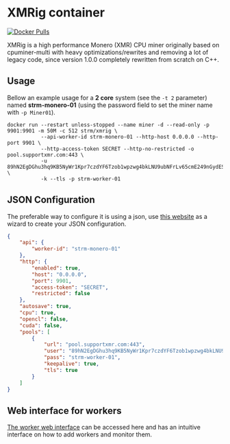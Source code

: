 # XMRig container

[![Docker Pulls](https://img.shields.io/docker/pulls/strm/xmrig.svg?style=plastic)](https://hub.docker.com/r/strm/xmrig/)

XMRig is a high performance Monero (XMR) CPU miner originally based on
cpuminer-multi with heavy optimizations/rewrites and removing a lot of legacy
code, since version 1.0.0 completely rewritten from scratch on C++.

## Usage

Bellow an example usage for a **2 core** system (see the `-t 2` parameter) named
**strm-monero-01** (using the password field to set the miner name with `-p Miner01`).

```
docker run --restart unless-stopped --name miner -d --read-only -p 9901:9901 -m 50M -c 512 strm/xmrig \
           --api-worker-id strm-monero-01 --http-host 0.0.0.0 --http-port 9901 \
           --http-access-token SECRET --http-no-restricted -o pool.supportxmr.com:443 \
           -u 89hN2EgDGhu3hq9KB5NyWr1Kpr7czdYF6Tzob1wpzwg4bkLNU9ubNFrLv65cmE249nGydESohbatFVJZDduT6x1LCBt1DYR \
           -k --tls -p strm-worker-01
```

## JSON Configuration

The preferable way to configure it is using a json, use [this
website](https://xmrig.com/wizard#start) as a wizard to create your JSON
configuration.

```json
{
    "api": {
        "worker-id": "strm-monero-01"
    },
    "http": {
        "enabled": true,
        "host": "0.0.0.0",
        "port": 9901,
        "access-token": "SECRET",
        "restricted": false
    },
    "autosave": true,
    "cpu": true,
    "opencl": false,
    "cuda": false,
    "pools": [
        {
            "url": "pool.supportxmr.com:443",
            "user": "89hN2EgDGhu3hq9KB5NyWr1Kpr7czdYF6Tzob1wpzwg4bkLNU9ubNFrLv65cmE249nGydESohbatFVJZDduT6x1LCBt1DYR",
            "pass": "strm-worker-01",
            "keepalive": true,
            "tls": true
        }
    ]
}
```

## Web interface for workers

[The worker web interface](http://workers.xmrig.info/) can be accessed here and
has an intuitive interface on how to add workers and monitor them.
